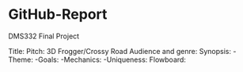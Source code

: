 # GitHub-Report
DMS332 Final Project

Title:
Pitch: 3D Frogger/Crossy Road
Audience and genre:
Synopsis:
-Theme:
-Goals:
-Mechanics:
-Uniqueness:
Flowboard:
